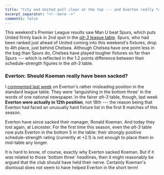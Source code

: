 ```yaml
---
title: "City and United pull clear at the top --- and Everton really *are* now showing relagation form"
excerpt_separator: "<!--more-->"
comments: false
---
```


This weekend's Premier League results saw Man U beat Spurs, which 
puts United firmly back in 2nd spot in the
[*alt-3* league table](/leagues/england-premier-league). Spurs,
who had been ranked just ahead of United coming into this weekend's
fixtures, drop to 4th place, just behind Chelsea.  Although
Chelsea have one point less in the bag than Spurs do, Chelsea have played
tougher fixtures so far than Spurs --- which is reflected in
the 1.2 points difference between their schedule-strength figures in the 
*alt-3* table.

### Everton: Should Koeman really have been sacked?

I [commented last week](../../22/epl) 
on Everton's rather misleading position in the standard
league table.  They were 'languishing in the bottom three' 
in the words of one national newspaper.  In the fairer *alt-3* table, 
though, last week **Everton were actually in 12th position**, not 
18th --- 
the reason being that Everton had faced an unusually hard fixture 
list in the first 9 matches of this season.

Everton have since sacked their manager, Ronald Koeman.  And today 
they lost again, at Leicester. For the first time this season,
even the *alt-3* table now puts Everton in the bottom 5 in the table:
their strongly positive schedule-strength rating (currently at +2.1) 
is not enough to place them in mid-table any longer.

It is hard to know, of course, exactly why Everton sacked Koeman.
But if it *was* related to those 'bottom three' headlines, then it 
might reasonably be argued that the club should have held their nerve.
Certainly Koeman's dismissal does not seem to have helped Everton in the 
short term!







